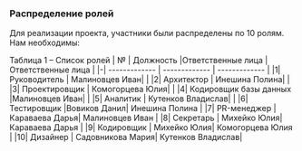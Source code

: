  ### Распределение ролей  

Для реализации проекта, участники были распределены по 10 ролям. Нам необходимы:

Таблица 1 – Список ролей
| №  | Должность |Ответственные лица | Ответственные лица |
|-| ------------- | ------------- | ------------- |
|1| Руководитель  | Малиновцев Иван|  |
|2| Архитектор  | Инешина Полина|  |
|3| Проектировщик | Комогорцева Юлия| |
|4| Кодировщик базы данных |Малиновцев Иван|  |
|5| Аналитик  | Кутенков Владислав|  |
|6| Тестировщик  |Вовиков Данил| Инешина Полина |
|7| PR-менеджер  |Караваева Дарья| Малиновцев Иван |
|8| Секретарь  | Михейко Юлия| Караваева Дарья |
|9| Кодировщик  | Михейко Юлия| Комогорцева Юлия |
|10| Дизайнер  | Садовникова Мария| Кутенков Владислав|

